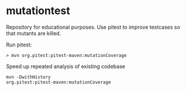 # mutationtest
Repository for educational purposes. Use pitest to improve testcases so that mutants are killed.

Run pitest:

<code>> mvn org.pitest:pitest-maven:mutationCoverage</code>

Speed up repeated analysis of existing codebase

<code>mvn -DwithHistory org.pitest:pitest-maven:mutationCoverage</code>


